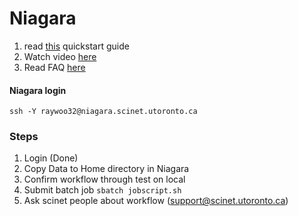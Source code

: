 # Niagara 

1. read [this](https://docs.scinet.utoronto.ca/index.php/Niagara_Quickstart) quickstart guide 
2. Watch video [here](https://support.scinet.utoronto.ca/education/go.php/370/content.php/cid/1383/ib/1//p_course/370)
3. Read FAQ [here](https://docs.scinet.utoronto.ca/index.php/FAQ)


#### Niagara login 
```
ssh -Y raywoo32@niagara.scinet.utoronto.ca
```

### Steps 
1. Login (Done) 
2. Copy Data to Home directory in Niagara
3. Confirm workflow through test on local 
4. Submit batch job ```sbatch jobscript.sh```
5. Ask scinet people about workflow (<support@scinet.utoronto.ca>)
